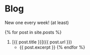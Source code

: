 # Blog
New one every week! (at least)

{% for post in site.posts %}
1. [{{ post.title }}]({{ post.url }})
    * {{ post.excerpt }}
{% endfor %}

